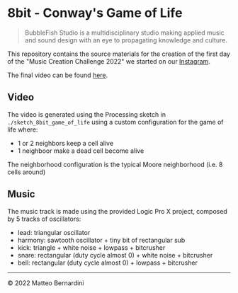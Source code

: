 # 8bit - Conway's Game of Life

> BubbleFish Studio is a multidisciplinary studio making applied music and sound design with an eye to propagating knowledge and culture.

This repository contains the source materials for the creation of the first day of the "Music Creation Challenge 2022" we started on our [Instagram](https://instagram.com/bubblefishstudio).

The final video can be found [here](https://www.instagram.com/reel/CYPHSRYATTo/).

## Video

The video is generated using the Processing sketch in `./sketch_8bit_game_of_life` using a custom configuration for the game of life where:

- 1 or 2 neighbors keep a cell alive
- 1 neighboor make a dead cell become alive

The neighborhood configuration is the typical Moore neighborhood (i.e. 8 cells around)

## Music

The music track is made using the provided Logic Pro X project, composed by 5 tracks of oscillators:

- lead: triangular oscillator
- harmony: sawtooth oscillator + tiny bit of rectangular sub
- kick: triangle + white noise + lowpass + bitcrusher
- snare: rectangular (duty cycle almost 0) + white noise + bitcrusher
- bell: rectangular (duty cycle almost 0) + lowpass + bitcrusher

---

© 2022 Matteo Bernardini